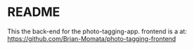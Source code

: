 # README

This the back-end for the photo-tagging-app.
frontend is a at: https://github.com/Brian-Momata/photo-tagging-frontend